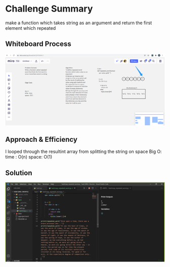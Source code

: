 # Challenge Summary

make a function which takes string as an argument and return the first element which repeated 

## Whiteboard Process

<img src ="code challenge 31 white board.PNG">

## Approach & Efficiency

I looped through the resultint array from splitting the string on space 
Big O:
time : O(n)
space: O(1)


## Solution

<img src="code challenge 31 test.PNG">